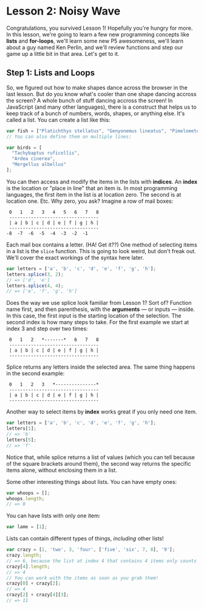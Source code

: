 # Lesson 2: Noisy Wave

Congratulations, you survived Lesson 1!  Hopefully you're hungry for more.  In this lesson, we're going to learn a few new programming concepts like **lists** and **for-loops**, we'll learn some new P5 awesomeness, we'll learn about a guy named Ken Perlin, and we'll review functions and step our game up a little bit in that area.  Let's get to it.

## Step 1: Lists and Loops

So, we figured out how to make shapes dance across the browser in the last lesson.  But do you know what's cooler than one shape dancing accross the screen?  A whole bunch of stuff dancing accross the screen!  In JavaScript (and many other languages), there is a construct that helps us to keep track of a bunch of numbers, words, shapes, or anything else.  It's called a list.  You can create a list like this:

```javascript
var fish = ["Platichthys stellatus", "Genyonemus lineatus", "Pimelometopon pulcher"];
// You can also define them on multiple lines:

var birds = [
  "Tachybaptus ruficollis",
  "Ardea cinerea",
  "Mergellus albellus"
];
```

You can then access and modify the items in the lists with **indices**.  An **index** is the location or "place in line" that an item is.  In most programming languages, the first item in the list is at location zero.  The second is at location one.  Etc.  Why zero, you ask?  Imagine a row of mail boxes:

```
 0   1   2   3   4   5   6   7   8
 ---------------------------------
 | a | b | c | d | e | f | g | h |
 ---------------------------------
-8  -7  -6  -5  -4  -3  -2  -1
```

Each mail box contains a letter.  (HA!  Get it??)  One method of selecting items in a list is the `slice` function.  This is going to look weird, but don't freak out.  We'll cover the exact workings of the syntax here later.

```javascript
var letters = ['a', 'b', 'c', 'd', 'e', 'f', 'g', 'h'];
letters.splice(3, 2);
// => ['d', 'e']
letters.splice(4, 4);
// => ['e', 'f', 'g', 'h']
```

Does the way we use splice look familiar from Lesson 1?  Sort of?  Function name first, and then parenthesis, with the **arguments** — or inputs — inside.  In this case, the first input is the starting location of the selection.  The second index is how many steps to take.  For the first example we start at index 3 and step over two times:

```
 0   1   2   *-------*   6   7   8   
 ---------------------------------
 | a | b | c | d | e | f | g | h |
 ---------------------------------
```

Splice returns any letters inside the selected area.  The same thing happens in the second example:

```
 0   1   2   3   *---------------*
 ---------------------------------
 | a | b | c | d | e | f | g | h |
 ---------------------------------
```

Another way to select items by **index** works great if you only need one item.

```javascript
var letters = ['a', 'b', 'c', 'd', 'e', 'f', 'g', 'h'];
letters[1];
// => 'b'
letters[5];
// => 'f'
```

Notice that, while splice returns a list of values (which you can tell because of the square brackets around them), the second way returns the specific items alone, without enclosing them in a list.

Some other interesting things about lists.  You can have empty ones:

```javascript
var whoops = [];
whoops.length;
// => 0
```

You can have lists with only one item:

```javascript
var lame = [1];
```

Lists can contain different types of things, *including* other lists!

```javascript
var crazy = [1, 'two', 3, 'four', ['five', 'six', 7, 8], '9'];
crazy.length;
// => 6, because the list at index 4 that contains 4 items only counts as one "thing"
crazy[4].length;
// => 4
// You can work with the items as soon as you grab them!
crazy[0] + crazy[2];
// => 4
crazy[2] + crazy[4][3];
// => 11
```

